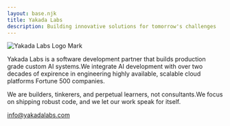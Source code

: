 ```yaml
---
layout: base.njk
title: Yakada Labs
description: Building innovative solutions for tomorrow's challenges
---
```

<div class="logo">
  <img src="/images/logo.png" alt="Yakada Labs Logo Mark" class="logo-image">
</div>

<div class="content-section">
  <p>Yakada Labs is a software development partner that builds production grade custom AI systems.We integrate AI development with over two decades of expirence in engineering highly available, scalable cloud platforms Fortune 500 companies.
</div>

<div class="content-section">
<p>We are builders, tinkerers, and perpetual learners, not consultants.We focus on shipping robust code, and we let our work speak for itself.</p>
</div>

<div class="info-section">
 <a href="mailto:info@yakadalabs.com">info@yakadalabs.com</a>
</div>
